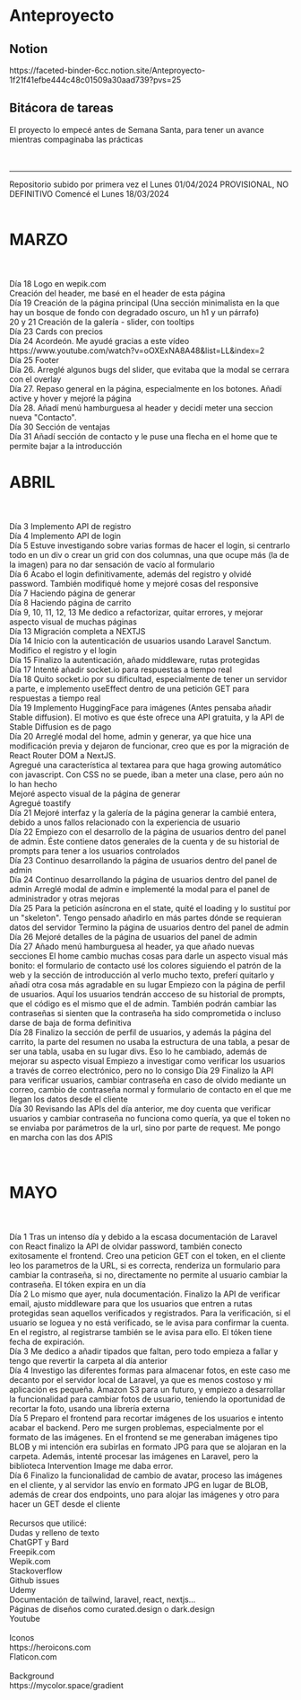 <h1>Anteproyecto</h1>
<h2>Notion</h2>
https://faceted-binder-6cc.notion.site/Anteproyecto-1f21f41efbe444c48c01509a30aad739?pvs=25
<h2>Bitácora de tareas</h2>
El proyecto lo empecé antes de Semana Santa, para tener un avance mientras compaginaba las prácticas
<br>
<br>
<br>
<hr>
Repositorio subido por primera vez el Lunes 01/04/2024
PROVISIONAL, NO DEFINITIVO
Comencé el Lunes 18/03/2024
<br>
<br>
<h1>MARZO</h1>
<br>
<br>
Día 18
Logo en wepik.com
<br>
Creación del header, me basé en el header de esta página
<br>
Día 19
Creación de la página principal (Una sección minimalista en la que hay un bosque de fondo con degradado oscuro, un h1 y un párrafo)
<br>
20 y 21 
Creación de la galería - slider, con tooltips 
<br>
Día 23 
Cards con precios
<br>
Día 24
Acordeón. Me ayudé gracias a este vídeo https://www.youtube.com/watch?v=oOXExNA8A48&list=LL&index=2
<br>
Día 25 Footer
<br>
Día 26. Arreglé algunos bugs del slider, que evitaba que la modal se cerrara con el overlay
<br>
Día 27. Repaso general en la página, especialmente en los botones. Añadí active y hover y mejoré la página
<br>
Día 28. Añadí menú hamburguesa al header y decidí meter una seccion nueva "Contacto". 
<br>
Día 30
Sección de ventajas
<br>
Día 31
Añadí sección de contacto y le puse una flecha en el home que te permite bajar a la introducción
<br>
<h1>ABRIL</h1>
<br>
<br>
Día 3
Implemento API de registro
<br>
Día 4
Implemento API de login
<br>
Día 5
Estuve investigando sobre varias formas de hacer el login, si centrarlo todo en un div o crear un grid con dos columnas, una que ocupe más (la de la imagen) para no dar sensación de vacío al formulario
<br>
Día 6
Acabo el login definitivamente, además del registro y olvidé password. También modifiqué home y mejoré cosas del responsive
<br>
Día 7
Haciendo página de generar
<br>
Día 8 Haciendo página de carrito
<br>
Día 9, 10, 11, 12, 13
Me dedico a refactorizar, quitar errores, y mejorar aspecto visual de muchas páginas
<br>
Día 13
Migración completa a NEXTJS
<br>
Día 14
Inicio con la autenticación de usuarios usando Laravel Sanctum. Modifico el registro y el login
<br>
Día 15
Finalizo la autenticación, añado middleware, rutas protegidas
<br>
Día 17
Intenté añadir socket.io para respuestas a tiempo real
<br>
Día 18 
Quito socket.io por su dificultad, especialmente de tener un servidor a parte, e implemento useEffect dentro de una petición GET para respuestas a tiempo real
<br>
Día 19
Implemento HuggingFace para imágenes (Antes pensaba añadir Stable diffusion). El motivo es que éste ofrece una API gratuita, y la API de Stable Diffusion es de pago
<br>
Día 20
Arreglé modal del home, admin y generar, ya que hice una modificación previa y dejaron de funcionar, creo que es por la migración de React Router DOM a NextJS.<br>
Agregué una característica al textarea para que haga growing automático con javascript. Con CSS no se puede, iban a meter una clase, pero aún no lo han hecho<br>
Mejoré aspecto visual de la página de generar<br>
Agregué toastify<br>
Día 21
Mejoré interfaz y la galería de la página generar la cambié entera, debido a unos fallos relacionado con la experiencia de usuario
<br>
Día 22
Empiezo con el desarrollo de la página de usuarios dentro del panel de admin. Éste contiene datos generales de la cuenta y de su historial de prompts para tener a los usuarios controlados
<br>
Día 23
Continuo desarrollando la página de usuarios dentro del panel de admin
<br>
Día 24
Continuo desarrollando la página de usuarios dentro del panel de admin
Arreglé modal de admin e implementé la modal para el panel de administrador y otras mejoras
<br>
Día 25
Para la petición asíncrona en el state, quité el loading y lo sustituí por un "skeleton". Tengo pensado añadirlo en más partes dónde se requieran datos del servidor
Termino la página de usuarios dentro del panel de admin
<br>
Día 26
Mejoré detalles de la página de usuarios del panel de admin
<br>
Día 27
Añado menú hamburguesa al header, ya que añado nuevas secciones
El home cambio muchas cosas para darle un aspecto visual más bonito: el formulario de contacto usé los colores siguiendo el patrón de la web y la sección de introducción al verlo mucho texto, preferí quitarlo y añadí otra cosa más agradable en su lugar
Empiezo con la página de perfil de usuarios. Aquí los usuarios tendrán accceso de su historial de prompts, que el código es el mismo que el de admin. También podrán cambiar las contraseñas si sienten que la contraseña ha sido comprometida o incluso darse de baja de forma definitiva
<br>
Día 28
Finalizo la sección de perfil de usuarios, y además la página del carrito, la parte del resumen no usaba la estructura de una tabla, a pesar de ser una tabla, usaba en su lugar divs. Eso lo he cambiado, además de mejorar su aspecto visual
Empiezo a investigar como verificar los usuarios a través de correo electrónico, pero no lo consigo
Día 29
Finalizo la API para verificar usuarios, cambiar contraseña en caso de olvido mediante un correo, cambio de contraseña normal y formulario de contacto en el que me llegan los datos desde el cliente
<br>
Día 30
Revisando las APIs del día anterior, me doy cuenta que verificar usuarios y cambiar contraseña no funciona como quería, ya que el token no se enviaba por parámetros de la url, sino por parte de request. Me pongo en marcha con las dos APIS
<br>
<br>
<br>
<h1>MAYO</h1>
<br>
<br>
Día 1
Tras un intenso día y debido a la escasa documentación de Laravel con React finalizo la API de olvidar password, también conecto exitosamente el frontend. Creo una peticion GET con el token, en el cliente leo los parametros de la URL, si es correcta, renderiza un formulario para cambiar la contraseña, si no, directamente no permite al usuario cambiar la contraseña. El tóken expira en un día
<br>
Día 2
Lo mismo que ayer, nula documentación. Finalizo la API de verificar email, ajusto middleware para que los usuarios que entren a rutas protegidas sean aquellos verificados y registrados. Para la verificación, si el usuario se loguea y no está verificado, se le avisa para confirmar la cuenta. En el registro, al registrarse también se le avisa para ello. El tóken tiene fecha de expiración.
<br>
Día 3
Me dedico a añadir tipados que faltan, pero todo empieza a fallar y tengo que revertir la carpeta al día anterior
<br>
Día 4
Investigo las diferentes formas para almacenar fotos, en este caso me decanto por el servidor local de Laravel, ya que es menos costoso y mi aplicación es pequeña. Amazon S3 para un futuro, y empiezo a desarrollar la funcionalidad para cambiar fotos de usuario, teniendo la oportunidad de recortar la foto, usando una librería externa
<br>
Día 5
Preparo el frontend para recortar imágenes de los usuarios e intento acabar el backend. Pero me surgen problemas, especialmente por el formato de las imágenes. En el frontend se me generaban imágenes tipo BLOB y mi intención era subirlas en formato JPG para que se alojaran en la carpeta. Además, intenté procesar las imágenes en Laravel, pero la biblioteca Intervention Image me daba error. 
<br>
Día 6
Finalizo la funcionalidad de cambio de avatar, proceso las imágenes en el cliente,  y al servidor las envío en formato JPG en lugar de BLOB, además de crear dos endpoints, uno para alojar las imágenes y otro para hacer un GET desde el cliente
<br>
<br>
Recursos que utilicé:<br>
Dudas y relleno de texto<br>
ChatGPT y Bard<br>
Freepik.com<br>
Wepik.com<br>
Stackoverflow<br>
Github issues<br>
Udemy<br>
Documentación de tailwind, laravel, react, nextjs...<br>
Páginas de diseños como curated.design o dark.design<br>
Youtube<br>
<br>
Iconos<br>
https://heroicons.com<br>
Flaticon.com<br>
<br>
Background<br>
https://mycolor.space/gradient<br>

